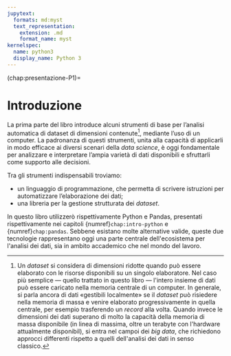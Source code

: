 ```yaml
---
jupytext:
  formats: md:myst
  text_representation:
    extension: .md
    format_name: myst
kernelspec:
  name: python3
  display_name: Python 3
---
```


(chap:presentazione-P1)=
# Introduzione

La prima parte del libro introduce alcuni strumenti di base per l’analisi
automatica di dataset di dimensioni contenute[^big-data], mediante l’uso di un
computer. La padronanza di questi strumenti, unita alla capacità di applicarli
in modo efficace ai diversi scenari della _data science_, è oggi fondamentale
per analizzare e interpretare l’ampia varietà di dati disponibili e sfruttarli
come supporto alle decisioni.

Tra gli strumenti indispensabili troviamo:

- un linguaggio di programmazione, che permetta di scrivere istruzioni
  per automatizzare l’elaborazione dei dati;
- una libreria per la gestione strutturata dei _dataset_.

In questo libro utilizzerò rispettivamente Python e Pandas, presentati
rispettivamente nei capitoli {numref}`chap:intro-python` e
{numref}`chap:pandas`. Sebbene esistano molte alternative valide, queste due
tecnologie rappresentano oggi una parte centrale dell'ecosistema per l'analisi
dei dati, sia in ambito accademico che nel mondo del lavoro.



[^big-data]: Un _dataset_ si considera di dimensioni ridotte quando può essere
elaborato con le risorse disponibili su un singolo elaboratore. Nel caso più
semplice &mdash; quello trattato in questo libro &mdash; l'intero insieme di
dati può essere caricato nella memoria centrale di un computer. In generale, si
parla ancora di dati «gestibili localmente» se il _dataset_ può risiedere nella
memoria di massa e venire elaborato progressivamente in quella centrale, per
esempio trasferendo un _record_ alla volta. Quando invece le dimensioni dei
dati superano di molto la capacità della memoria di massa disponibile (in linea
di massima, oltre un terabyte con l'hardware attualmente disponibil), si entra
nel campoi dei _big data_, che richiedono approcci differenti rispetto a quelli
dell'analisi dei dati in senso classico.